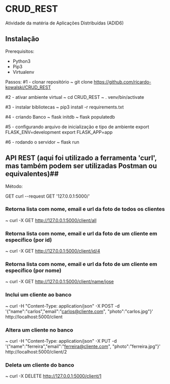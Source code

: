 # CRUD_REST
Atividade da matéria de Aplicações Distribuídas (ADID6)

## Instalação 

Prerequisitos:
- Python3
- Pip3
- Virtualenv

Passos:
#1 - clonar repositório
~ git clone https://github.com/ricardo-kowalski/CRUD_REST

#2 - ativar ambiente virtual
~ cd CRUD_REST
~ . venv/bin/activate

#3 - instalar bibliotecas 
~ pip3 install -r requirements.txt

#4 - criando Banco
~ flask initdb
~ flask populatedb

#5 - configurando arquivo de inicialização e tipo de ambiente
export FLASK_ENV=development
export FLASK_APP=app

#6 - rodando o servidor
~ flask run


## API REST (aqui foi utilizado a ferramenta 'curl', mas também podem ser utilizadas Postman ou equivalentes)##

Método: 

GET
curl --request GET '127.0.0.1:5000/'

### Retorna lista com nome, email e url da foto de todos os clientes
~ curl -X GET http://127.0.0.1:5000/client/all


<!-- saída esperada: 
{
  "json_list": [
    {
      "email": "pedro@cliente.com", 
      "name": "Pedro", 
      "photo": "pedro.jpg"
    }, 
    {
      "email": "jose@cliente.com", 
      "name": "Jose", 
      "photo": "jose.jpg"
    }, 
    {
      "email": "joao@cliente.com", 
      "name": "Joao", 
      "photo": "joao.jpg"
    }, 
    {
      "email": "maria@cliente.com", 
      "name": "Maria", 
      "photo": "maria.jpg"
    }
  ]
} 
-->

### Retorna lista com nome, email e url da foto de um cliente em específico (por id)
~ curl -X GET http://127.0.0.1:5000/client/id/4

<!-- saída esperada:
{
  "client": [
    {
      "email": "maria@cliente.com", 
      "id": 4, 
      "name": "maria", 
      "photo": "maria.jpg"
    }
  ]
}

-->


### Retorna lista com nome, email e url da foto de um cliente em específico (por nome)
~ curl -X GET http://127.0.0.1:5000/client/name/jose

<!-- saída esperada:
{
  "client": [
    {
      "email": "jose@cliente.com", 
      "id": 2, 
      "name": "jose", 
      "photo": "jose.jpg"
    }
  ]
}

-->

### Inclui um cliente ao banco
~ curl -H "Content-Type: application/json" -X POST -d '{"name":"carlos","email":"carlos@cliente.com", "photo":"carlos.jpg"}' http://localhost:5000/client

<!-- saída esperada:
{
  "email": "gege@cliente.com", 
  "id": 5, 
  "name": "getulio", 
  "photo": "gege.jpg"
}
 -->

### Altera um cliente no banco
~ curl -H "Content-Type: application/json" -X PUT -d '{"name":"ferreira","email":"ferreira@cliente.com", "photo":"ferreira.jpg"}' http://localhost:5000/client/2

<!-- saída esperada:
  {
  "email": "ferreira@cliente.com", 
  "id": 2, 
  "name": "ferreira", 
  "photo": "ferreira.jpg"
}
-->


### Deleta um cliente do banco
~ curl -X DELETE http://127.0.0.1:5000/client/1

<!-- saída esperada:
{
  "email": "pedro@cliente.com", 
  "id": 1, 
  "name": "pedro", 
  "photo": "pedro.jpg"
}

-->
